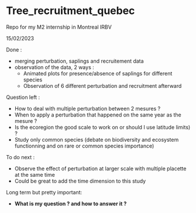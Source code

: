 # Tree_recruitment_quebec
 Repo for my M2 internship in Montreal IRBV

15/02/2023

Done : 

- merging perturbation, saplings and recruitement data
- observation of the data, 2 ways : 
   - Animated plots for presence/absence of saplings for different species
   - Observation of 6 different perturbation and recruitment afterward

Question left :

- How to deal with multiple perturbation between 2 mesures ?
- When to apply a perturbation that happened on the same year as the mesure ?
- Is the ecoregion the good scale to work on or should I use latitude limits) ?
- Study only common species (debate on biodiversity and ecosystem functionning 
and on rare or common species importance)

To do next :

- Observe the effect of perturbation at larger scale with multiple placette 
at the same time
- Could be great to add the time dimension to this study

Long term but pretty important:

- **What is my question ? and how to answer it ?**
